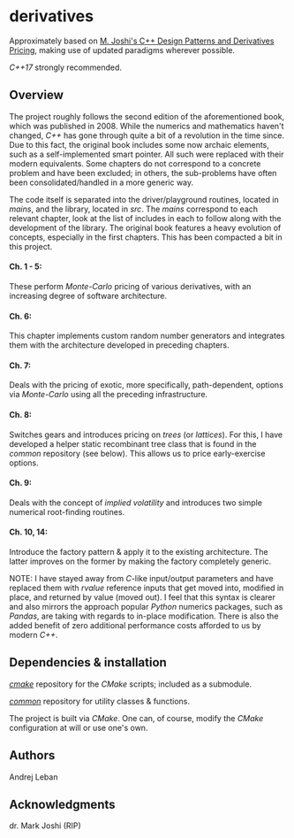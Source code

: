 # derivatives
Approximately based on [M. Joshi's C++ Design Patterns and Derivatives Pricing](https://www.amazon.com/Patterns-Derivatives-Pricing-Mathematics-Finance/dp/0521721628), making use of updated paradigms wherever possible. 

*C++17* strongly recommended.

## Overview
The project roughly follows the second edition of the aforementioned book, which was published in 2008. While the numerics and mathematics haven't changed, *C++* has gone through quite a bit of a revolution in the time since. Due to this fact, the original book includes some now archaic elements, such as a self-implemented smart pointer. All such were replaced with their modern equivalents. Some chapters do not correspond to a concrete problem and have been excluded; in others, the sub-problems have often been consolidated/handled in a more generic way.

The code itself is separated into the driver/playground routines, located in *mains*, and the library, located in *src*.
The *mains* correspond to each relevant chapter, look at the list of includes in each to follow along with the development of the library. The original book features a heavy evolution of concepts, especially in the first chapters. This has been compacted a bit in this project.

#### Ch. 1 - 5:
These perform *Monte-Carlo* pricing of various derivatives, with an increasing degree of software architecture.

#### Ch. 6:
This chapter implements custom random number generators and integrates them with the architecture developed in preceding chapters.

#### Ch. 7:
Deals with the pricing of exotic, more specifically, path-dependent, options via *Monte-Carlo* using all the preceding infrastructure.

#### Ch. 8:
Switches gears and introduces pricing on *trees* (or *lattices*). For this, I have developed a helper static recombinant tree class that is found in the *common* repository (see below). This allows us to price early-exercise options.

#### Ch. 9:
Deals with the concept of *implied volatility* and introduces two simple numerical root-finding routines.

#### Ch. 10, 14:
Introduce the factory pattern & apply it to the existing architecture. The latter improves on the former by making the factory completely generic.

NOTE: I have stayed away from *C*-like input/output parameters and have replaced them with *rvalue* reference inputs that get moved into, modified in place, and returned by value (moved out). I feel that this syntax is clearer and also mirrors the approach popular *Python* numerics packages, such as *Pandas*, are taking with regards to in-place modification. There is also the added benefit of zero additional performance costs afforded to us by modern *C++*.

## Dependencies & installation
[*cmake*](https://github.com/andleb/cmake) repository for the *CMake* scripts; included as a submodule.

[*common*](https://github.com/andleb/common) repository for utility classes & functions.

The project is built via *CMake*. One can, of course, modify the *CMake* configuration at will or use one's own.


## Authors

Andrej Leban

## Acknowledgments
dr. Mark Joshi (RIP)